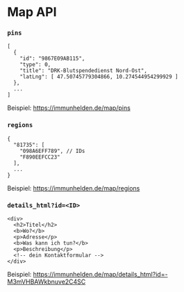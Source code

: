 # Map API

### `pins`

```
[
  {
    "id": "9867E09AB115",
    "type": 0,
    "title": "DRK-Blutspendedienst Nord-Ost",
    "latLng": [ 47.50745779304866, 10.274544954299929 ]
  },
  ...
]
```

Beispiel: https://immunhelden.de/map/pins

### `regions`

```
{
  "81735": [
    "098A6EFF789", // IDs
    "F890EEFCC23"
  ],
  ...
}
```

Beispiel: https://immunhelden.de/map/regions

### `details_html?id=<ID>`

```
<div>
  <h2>Titel</h2>
  <b>Wo?</b>
  <p>Adresse</p>
  <b>Was kann ich tun?</b>
  <p>Beschreibung</p>
  <!-- dein Kontaktformular -->
</div>
```

Beispiel: https://immunhelden.de/map/details_html?id=-M3mVHBAWkbnuve2C4SC
